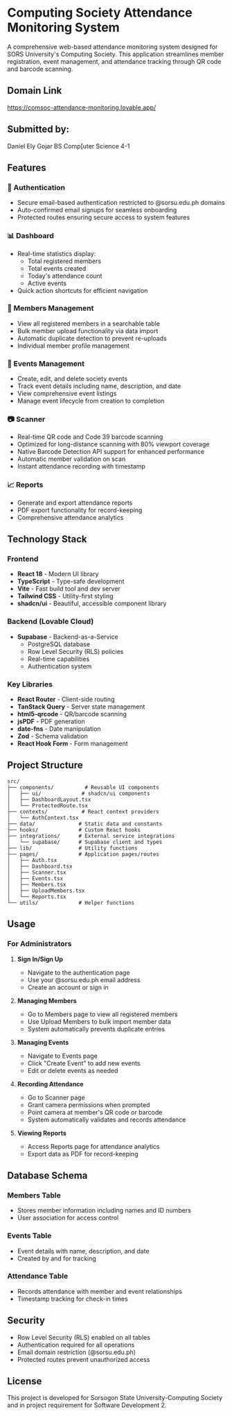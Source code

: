 # Computing Society Attendance Monitoring System

A comprehensive web-based attendance monitoring system designed for SORS University's Computing Society. This application streamlines member registration, event management, and attendance tracking through QR code and barcode scanning.

## Domain Link
https://comsoc-attendance-monitoring.lovable.app/

## Submitted by:
Daniel Ely Gojar
BS Comp[uter Science 4-1

## Features

### 🔐 Authentication
- Secure email-based authentication restricted to @sorsu.edu.ph domains
- Auto-confirmed email signups for seamless onboarding
- Protected routes ensuring secure access to system features

### 📊 Dashboard
- Real-time statistics display:
  - Total registered members
  - Total events created
  - Today's attendance count
  - Active events
- Quick action shortcuts for efficient navigation

### 👥 Members Management
- View all registered members in a searchable table
- Bulk member upload functionality via data import
- Automatic duplicate detection to prevent re-uploads
- Individual member profile management

### 📅 Events Management
- Create, edit, and delete society events
- Track event details including name, description, and date
- View comprehensive event listings
- Manage event lifecycle from creation to completion

### 📷 Scanner
- Real-time QR code and Code 39 barcode scanning
- Optimized for long-distance scanning with 80% viewport coverage
- Native Barcode Detection API support for enhanced performance
- Automatic member validation on scan
- Instant attendance recording with timestamp

### 📈 Reports
- Generate and export attendance reports
- PDF export functionality for record-keeping
- Comprehensive attendance analytics

## Technology Stack

### Frontend
- **React 18** - Modern UI library
- **TypeScript** - Type-safe development
- **Vite** - Fast build tool and dev server
- **Tailwind CSS** - Utility-first styling
- **shadcn/ui** - Beautiful, accessible component library

### Backend (Lovable Cloud)
- **Supabase** - Backend-as-a-Service
  - PostgreSQL database
  - Row Level Security (RLS) policies
  - Real-time capabilities
  - Authentication system

### Key Libraries
- **React Router** - Client-side routing
- **TanStack Query** - Server state management
- **html5-qrcode** - QR/barcode scanning
- **jsPDF** - PDF generation
- **date-fns** - Date manipulation
- **Zod** - Schema validation
- **React Hook Form** - Form management

## Project Structure

```
src/
├── components/          # Reusable UI components
│   ├── ui/             # shadcn/ui components
│   ├── DashboardLayout.tsx
│   └── ProtectedRoute.tsx
├── contexts/           # React context providers
│   └── AuthContext.tsx
├── data/              # Static data and constants
├── hooks/             # Custom React hooks
├── integrations/      # External service integrations
│   └── supabase/      # Supabase client and types
├── lib/               # Utility functions
├── pages/             # Application pages/routes
│   ├── Auth.tsx
│   ├── Dashboard.tsx
│   ├── Scanner.tsx
│   ├── Events.tsx
│   ├── Members.tsx
│   ├── UploadMembers.tsx
│   └── Reports.tsx
└── utils/             # Helper functions
```

## Usage

### For Administrators

1. **Sign In/Sign Up**
   - Navigate to the authentication page
   - Use your @sorsu.edu.ph email address
   - Create an account or sign in

2. **Managing Members**
   - Go to Members page to view all registered members
   - Use Upload Members to bulk import member data
   - System automatically prevents duplicate entries

3. **Managing Events**
   - Navigate to Events page
   - Click "Create Event" to add new events
   - Edit or delete events as needed

4. **Recording Attendance**
   - Go to Scanner page
   - Grant camera permissions when prompted
   - Point camera at member's QR code or barcode
   - System automatically validates and records attendance

5. **Viewing Reports**
   - Access Reports page for attendance analytics
   - Export data as PDF for record-keeping

## Database Schema

### Members Table
- Stores member information including names and ID numbers
- User association for access control

### Events Table
- Event details with name, description, and date
- Created by and for tracking

### Attendance Table
- Records attendance with member and event relationships
- Timestamp tracking for check-in times

## Security

- Row Level Security (RLS) enabled on all tables
- Authentication required for all operations
- Email domain restriction (@sorsu.edu.ph)
- Protected routes prevent unauthorized access

## License

This project is developed for Sorsogon State University-Computing Society and in project requirement for Software Development 2.
